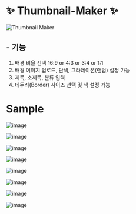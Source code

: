 # ✨ Thumbnail-Maker ✨

![Thumbnail Maker](https://user-images.githubusercontent.com/38034518/146638222-bd103668-622e-403b-b9d0-21070c38228d.png)

## - 기능

1. 배경 비율 선택 16:9 or 4:3 or 3:4 or 1:1
2. 배경 이미지 업로드, 단색, 그라데이션(랜덤) 설정 가능
3. 제목, 소제목, 분류 입력
4. 테두리(Border) 사이즈 선택 및 색 설정 가능


# Sample
![image](https://user-images.githubusercontent.com/38034518/146635811-8ae738d5-910d-47b1-8127-8dadf77d1558.png)

![image](https://user-images.githubusercontent.com/38034518/146638952-93d93b09-e8ea-4dee-a2fa-e7fcec2f69bd.png)

![image](https://user-images.githubusercontent.com/38034518/146635906-a605216a-36b1-41b0-a50f-0f91f4218dc5.png)

![image](https://user-images.githubusercontent.com/38034518/146636521-bd81ffe6-1990-45cc-823b-9bd5b6315fd0.png)

![image](https://user-images.githubusercontent.com/38034518/146636837-b460bddd-b9d6-4b51-a48b-277458eceefc.png)

![image](https://user-images.githubusercontent.com/38034518/146638188-47722927-5b82-4025-8426-fd47405ed17c.png)

![image](https://user-images.githubusercontent.com/38034518/146638724-760a60a0-db1b-44f5-96e5-1abf3c1118f7.png)

![image](https://user-images.githubusercontent.com/38034518/146638766-13bf0bb3-5049-4db1-b49f-82c1b68a45e7.png)